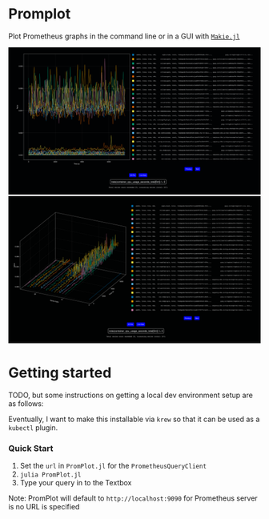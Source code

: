 # Promplot
Plot Prometheus graphs in the command line or in a GUI with [`Makie.jl`](https://github.com/MakieOrg/Makie.jl)

![Example PromPlot 2D Graphing Display](./docs/promplot_example_2d.png)
![Example PromPlot 3D Graphing Display](./docs/promplot_example_3d.png)

# Getting started
TODO, but some instructions on getting a local dev environment setup are as follows:

Eventually, I want to make this installable via `krew` so that it can be used as a `kubectl` plugin.

### Quick Start
1. Set the `url` in `PromPlot.jl` for the `PrometheusQueryClient`
2. `julia PromPlot.jl`
3. Type your query in to the Textbox

Note: PromPlot will default to `http://localhost:9090` for Prometheus server is no URL is specified
